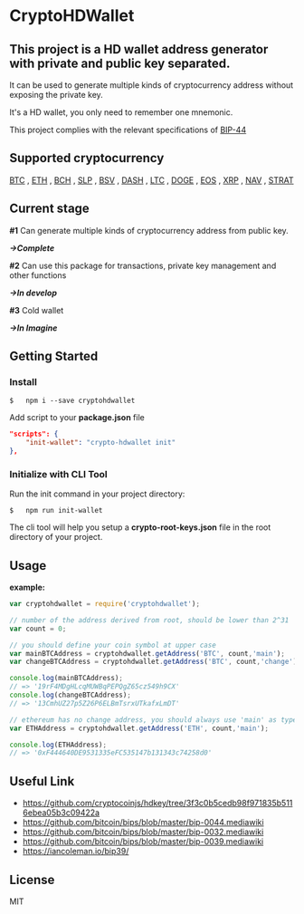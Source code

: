 # CryptoHDWallet

## This project is a HD wallet address generator with private and public key separated. 

It can be used to generate multiple kinds of cryptocurrency address without exposing the private key. 

It's a HD wallet, you only need to remember one mnemonic.

This project complies with the relevant specifications of [BIP-44](https://github.com/bitcoin/bips/blob/master/bip-0044.mediawiki)

## Supported cryptocurrency

[BTC](https://bitcoin.org/) , [ETH](https://ethereum.org/) , [BCH](https://www.bitcoincash.org/) , [SLP](https://simpleledger.cash/) , [BSV](https://bitcoinsv.com/) , [DASH](https://www.dash.org/) , [LTC](https://litecoin.org/) , [DOGE](https://dogecoin.com/) , [EOS](https://eos.io/) , [XRP](https://ripple.com/xrp/) , [NAV](https://navcoin.org/en)  , [STRAT](https://www.stratisplatform.com/)

## Current stage

**#1** Can generate multiple kinds of cryptocurrency address from public key. 

***->Complete***

**#2** Can use this package for transactions, private key management and other functions

***->In develop***

**#3** Cold wallet

***->In Imagine***


Getting Started
------------
### Install

``` shell
$   npm i --save cryptohdwallet
```

Add script to your **package.json** file

``` json
"scripts": {
    "init-wallet": "crypto-hdwallet init"
},
```

### Initialize with CLI Tool

Run the init command in your project directory:

``` shell
$   npm run init-wallet
```

The cli tool will help you setup a **crypto-root-keys.json** file in the root directory of your project.


Usage
-----

**example:**

```js
var cryptohdwallet = require('cryptohdwallet');

// number of the address derived from root, should be lower than 2^31
var count = 0;

// you should define your coin symbol at upper case
var mainBTCAddress = cryptohdwallet.getAddress('BTC', count,'main');
var changeBTCAddress = cryptohdwallet.getAddress('BTC', count,'change');

console.log(mainBTCAddress);
// => '19rF4MDgHLcqMUWBqPEPQgZ65cz549h9CX'
console.log(changeBTCAddress);
// => '13CmhUZ27p5Z26P6ELBmTsrxUTkafxLmDT'

// ethereum has no change address, you should always use 'main' as type
var ETHAddress = cryptohdwallet.getAddress('ETH', count,'main');

console.log(ETHAddress);
// => '0xF444640DE9531335eFC535147b131343c74258d0'
```


Useful Link
----------
- https://github.com/cryptocoinjs/hdkey/tree/3f3c0b5cedb98f971835b5116ebea05b3c09422a
- https://github.com/bitcoin/bips/blob/master/bip-0044.mediawiki
- https://github.com/bitcoin/bips/blob/master/bip-0032.mediawiki
- https://github.com/bitcoin/bips/blob/master/bip-0039.mediawiki
- https://iancoleman.io/bip39/


License
-------

MIT
